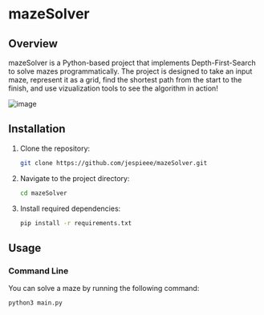 # mazeSolver

## Overview

mazeSolver is a Python-based project that implements Depth-First-Search to solve mazes programmatically. The project is designed to take an input maze, represent it as a grid, find the shortest path from the start to the finish, and use vizualization tools to see the algorithm in action!

![image](https://github.com/user-attachments/assets/8207417e-2ab6-4a8d-8214-28db23903787)


## Installation

1. Clone the repository:
    ```bash
    git clone https://github.com/jespieee/mazeSolver.git
    ```
2. Navigate to the project directory:
    ```bash
    cd mazeSolver
    ```
3. Install required dependencies:
    ```bash
    pip install -r requirements.txt
    ```

## Usage

### Command Line

You can solve a maze by running the following command:

```bash
python3 main.py
